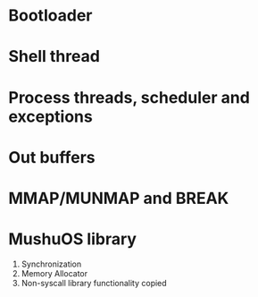 # Bootloader

# Shell thread

# Process threads, scheduler and exceptions

# Out buffers

# MMAP/MUNMAP and BREAK

# MushuOS library

1. Synchronization
2. Memory Allocator
3. Non-syscall library functionality copied